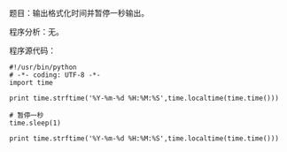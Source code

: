 题目：输出格式化时间并暂停一秒输出。

程序分析：无。

程序源代码：
```
#!/usr/bin/python
# -*- coding: UTF-8 -*-
import time

print time.strftime('%Y-%m-%d %H:%M:%S',time.localtime(time.time()))

# 暂停一秒
time.sleep(1)

print time.strftime('%Y-%m-%d %H:%M:%S',time.localtime(time.time()))
```
